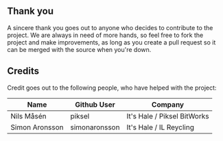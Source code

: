 Thank you
---------
A sincere thank you goes out to anyone who decides to contribute to the project. We are always in need of more hands, so feel free to fork the project and make improvements, as long as you create a pull request so it can be merged with the source when you're down.

Credits
-------
Credit goes out to the following people, who have helped with the project:

| Name | Github User | Company |
|------|-------------|---------|
| Nils Måsén | piksel | It's Hale / Piksel BitWorks |
| Simon Aronsson | simonaronsson | It's Hale / IL Reycling |
